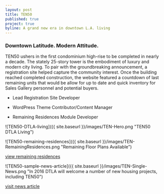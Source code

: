 ```yaml
---
layout: post
title: TEN50
published: true
project: true
byline: A grand new era in downtown L.A. living
---
```


### Downtown Latitude. Modern Attitude.

TEN50 ushers in the first condominium high-rise to be completed in nearly a decade. The stately 25-story tower is the embodiment of luxury and modern city living. To pair with the groundbreaking announcement, a registration site helped capture the community interest. Once the building reached completed construction, the website featured a countdown of last remaining units that would be allow for up to date and quick inventory for Sales Gallery personnel and potential buyers. 

* Lead Registration Site Developer 

* WordPress Theme Contributor/Content Manager

* Remaining Residences Module Developer

![TEN50-DTLA-living]({{ site.baseurl }}/images/TEN-Hero.png "TEN50 DTLA Living")

![TEN50-remaining-residences]({{ site.baseurl }}/images/TEN-RemainingResidences.png "Remaining Floor Plans Available")

<a href="http://ten50.la/floor-plans" target="_blank">view remaining residences</a>

![TEN50-sample-news-article]({{ site.baseurl }}/images/TEN-Single-News.png "In 2016 DTLA will welcome a number of new housing projects, including TEN50")

<a href="http://ten50.la/flurry-new-condos-set-transform-los-angeles-skyline/" target="_blank">visit news article</a>


